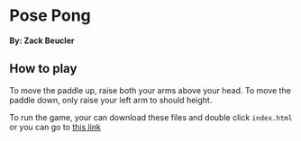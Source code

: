 # Pose Pong


**By: Zack Beucler**



## How to play
To move the paddle up, raise both your arms above your head. To move the paddle down, only raise your left arm to should height. 

To run the game, your can download these files and double click `index.html` or you can go to [this link](https://editor.p5js.org/zbeucler/full/u3qeTcc-Q)
